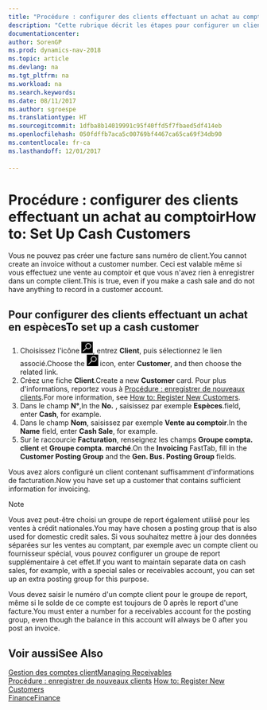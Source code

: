 ```yaml
---
title: "Procédure : configurer des clients effectuant un achat au comptoir"
description: "Cette rubrique décrit les étapes pour configurer un client qui paie en espèces."
documentationcenter: 
author: SorenGP
ms.prod: dynamics-nav-2018
ms.topic: article
ms.devlang: na
ms.tgt_pltfrm: na
ms.workload: na
ms.search.keywords: 
ms.date: 08/11/2017
ms.author: sgroespe
ms.translationtype: HT
ms.sourcegitcommit: 1dfba8b14019991c95f40ffd5f7fbaed5df414eb
ms.openlocfilehash: 050fdffb7aca5c00769bf4467ca65ca69f34db90
ms.contentlocale: fr-ca
ms.lasthandoff: 12/01/2017

---
```

# <a name="how-to-set-up-cash-customers"></a><span data-ttu-id="02f27-103">Procédure : configurer des clients effectuant un achat au comptoir</span><span class="sxs-lookup"><span data-stu-id="02f27-103">How to: Set Up Cash Customers</span></span>
<span data-ttu-id="02f27-104">Vous ne pouvez pas créer une facture sans numéro de client.</span><span class="sxs-lookup"><span data-stu-id="02f27-104">You cannot create an invoice without a customer number.</span></span> <span data-ttu-id="02f27-105">Ceci est valable même si vous effectuez une vente au comptoir et que vous n'avez rien à enregistrer dans un compte client.</span><span class="sxs-lookup"><span data-stu-id="02f27-105">This is true, even if you make a cash sale and do not have anything to record in a customer account.</span></span>  

## <a name="to-set-up-a-cash-customer"></a><span data-ttu-id="02f27-106">Pour configurer des clients effectuant un achat en espèces</span><span class="sxs-lookup"><span data-stu-id="02f27-106">To set up a cash customer</span></span>  
1.  <span data-ttu-id="02f27-107">Choisissez l'icône ![Page ou rapport pour la recherche](media/ui-search/search_small.png "icône Page ou rapport pour la recherche"), entrez **Client**, puis sélectionnez le lien associé.</span><span class="sxs-lookup"><span data-stu-id="02f27-107">Choose the ![Search for Page or Report](media/ui-search/search_small.png "Search for Page or Report icon") icon, enter **Customer**, and then choose the related link.</span></span>  
2.  <span data-ttu-id="02f27-108">Créez une fiche **Client**.</span><span class="sxs-lookup"><span data-stu-id="02f27-108">Create a new **Customer** card.</span></span> <span data-ttu-id="02f27-109">Pour plus d'informations, reportez vous à [Procédure : enregistrer de nouveaux clients](sales-how-register-new-customers.md).</span><span class="sxs-lookup"><span data-stu-id="02f27-109">For more information, see [How to: Register New Customers](sales-how-register-new-customers.md).</span></span>
3.  <span data-ttu-id="02f27-110">Dans le champ **N°**,</span><span class="sxs-lookup"><span data-stu-id="02f27-110">In the **No.**</span></span> <span data-ttu-id="02f27-111">, saisissez par exemple **Espèces**.</span><span class="sxs-lookup"><span data-stu-id="02f27-111">field, enter **Cash**, for example.</span></span>  
4.  <span data-ttu-id="02f27-112">Dans le champ **Nom**, saisissez par exemple **Vente au comptoir**.</span><span class="sxs-lookup"><span data-stu-id="02f27-112">In the **Name** field, enter **Cash Sale**, for example.</span></span>  
5.  <span data-ttu-id="02f27-113">Sur le raccourcie **Facturation**, renseignez les champs **Groupe compta. client** et **Groupe compta. marché**.</span><span class="sxs-lookup"><span data-stu-id="02f27-113">On the **Invoicing** FastTab, fill in the **Customer Posting Group** and the **Gen. Bus. Posting Group** fields.</span></span>  

 <span data-ttu-id="02f27-114">Vous avez alors configuré un client contenant suffisamment d'informations de facturation.</span><span class="sxs-lookup"><span data-stu-id="02f27-114">Now you have set up a customer that contains sufficient information for invoicing.</span></span>  

> [!NOTE]  
>  <span data-ttu-id="02f27-115">Vous avez peut-être choisi un groupe de report également utilisé pour les ventes à crédit nationales.</span><span class="sxs-lookup"><span data-stu-id="02f27-115">You may have chosen a posting group that is also used for domestic credit sales.</span></span> <span data-ttu-id="02f27-116">Si vous souhaitez mettre à jour des données séparées sur les ventes au comptant, par exemple avec un compte client ou fournisseur spécial, vous pouvez configurer un groupe de report supplémentaire à cet effet.</span><span class="sxs-lookup"><span data-stu-id="02f27-116">If you want to maintain separate data on cash sales, for example, with a special sales or receivables account, you can set up an extra posting group for this purpose.</span></span>  
>   
>  <span data-ttu-id="02f27-117">Vous devez saisir le numéro d'un compte client pour le groupe de report, même si le solde de ce compte est toujours de 0 après le report d'une facture.</span><span class="sxs-lookup"><span data-stu-id="02f27-117">You must enter a number for a receivables account for the posting group, even though the balance in this account will always be 0 after you post an invoice.</span></span>  

## <a name="see-also"></a><span data-ttu-id="02f27-118">Voir aussi</span><span class="sxs-lookup"><span data-stu-id="02f27-118">See Also</span></span>
[<span data-ttu-id="02f27-119">Gestion des comptes client</span><span class="sxs-lookup"><span data-stu-id="02f27-119">Managing Receivables</span></span>](receivables-manage-receivables.md)  
<span data-ttu-id="02f27-120">[Procédure : enregistrer de nouveaux clients](sales-how-register-new-customers.md)  </span><span class="sxs-lookup"><span data-stu-id="02f27-120">[How to: Register New Customers](sales-how-register-new-customers.md)  </span></span>  
[<span data-ttu-id="02f27-121">Finance</span><span class="sxs-lookup"><span data-stu-id="02f27-121">Finance</span></span>](finance.md)  


